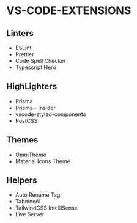 # VS-CODE-EXTENSIONS

## Linters
- ESLint
- Prettier
- Code Spell Checker
- Typescript Hero

## HighLighters
- Prisma
- Prisma - Insider
- vscode-styled-components
- PostCSS

## Themes
- OmniTheme
- Material Icons Theme

## Helpers
- Auto Rename Tag
- TabnineAI
- TailwindCSS IntelliSense
- Live Server